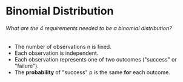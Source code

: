 # Binomial Distribution 

###### What are the 4 requirements needed to be a binomial distribution?

- The number of observations n is fixed.
- Each observation is independent.
- Each observation represents one of two outcomes ("success" or "failure").
- The **probability** of "success" p is the same **for** each outcome.



[](https://www.statisticshowto.datasciencecentral.com/probability-and-statistics/binomial-theorem/binomial-experiment/)

